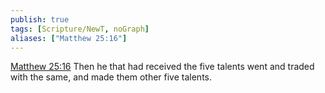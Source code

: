 ```yaml
---
publish: true
tags: [Scripture/NewT, noGraph]
aliases: ["Matthew 25:16"]
---
```

[Matthew 25:16](https://churchofjesuschrist.org/study/scriptures/nt/matt/25?lang=eng&id=p16#p16) Then he that had received the five talents went and traded with the same, and made them other five talents.
